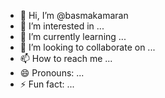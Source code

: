 - 👋 Hi, I’m @basmakamaran
- 👀 I’m interested in ...
- 🌱 I’m currently learning ...
- 💞️ I’m looking to collaborate on ...
- 📫 How to reach me ...
- 😄 Pronouns: ...
- ⚡ Fun fact: ...

<!---
basmakamaran/basmakamaran is a ✨ special ✨ repository because its `README.md` (this file) appears on your GitHub profile.
You can click the Preview link to take a look at your changes.
--->
